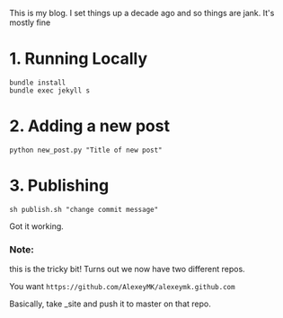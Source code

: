 This is my blog. I set things up a decade ago and so things are jank. It's mostly fine

# 1. Running Locally
```
bundle install
bundle exec jekyll s
```

# 2. Adding a new post
```
python new_post.py "Title of new post"
```
# 3. Publishing
```
sh publish.sh "change commit message"
```

Got it working.

### Note:
this is the tricky bit! Turns out we now have two different repos.

You want `https://github.com/AlexeyMK/alexeymk.github.com`

Basically, take _site and push it to master on that repo.
